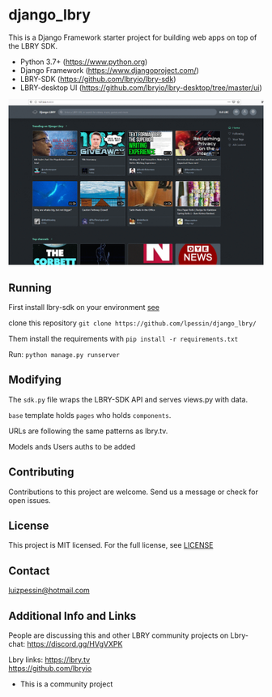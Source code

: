 # django_lbry 

This is a Django Framework starter project for building web apps on top of the LBRY SDK.   
   
   * Python 3.7+ (https://www.python.org)
   * Django Framework (https://www.djangoproject.com/)
   * LBRY-SDK (https://github.com/lbryio/lbry-sdk)
   * LBRY-desktop UI (https://github.com/lbryio/lbry-desktop/tree/master/ui)
   
   ![](screenshot.gif)
    
## Running

  First install lbry-sdk on your environment [see](https://github.com/lbryio/lbry-sdk/blob/master/INSTALL.md)
  
  clone this repository
  `git clone https://github.com/lpessin/django_lbry/`  
  
  Them install the requirements with `pip install -r requirements.txt`    
  
  Run: `python manage.py runserver`
  

## Modifying
      
  The `sdk.py` file wraps the LBRY-SDK API and serves views.py with data.    
   
  `base` template holds `pages` who holds `components`.     
     
   URLs are following the same patterns as lbry.tv.   
   
   Models ands Users auths to be added

## Contributing

   Contributions to this project are welcome. Send us a message or check for open issues.

## License

  This project is MIT licensed. For the full license, see [LICENSE](https://github.com/lpessin/django_lbry/blob/master/LICENSE)

## Contact
   
  luizpessin@hotmail.com
    
## Additional Info and Links

  People are discussing this and other LBRY community projects on Lbry-chat: https://discord.gg/HVgVXPK
  
  Lbry links:
  https://lbry.tv  
  https://github.com/lbryio

   * This is a community project
